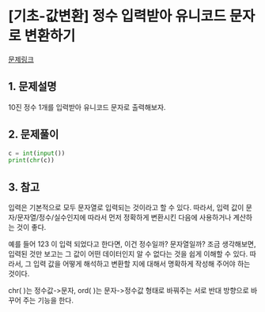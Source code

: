 # [기초-값변환] 정수 입력받아 유니코드 문자로 변환하기

[문제링크](https://codeup.kr/problem.php?id=6031)



## 1. 문제설명

10진 정수 1개를 입력받아
유니코드 문자로 출력해보자.




## 2. 문제풀이

```python
c = int(input())
print(chr(c))
```



## 3. 참고

입력은 기본적으로 모두 문자열로 입력되는 것이라고 할 수 있다. 
따라서, 입력 값이 문자/문자열/정수/실수인지에 따라서 먼저 정확하게 변환시킨 다음에 사용하거나 계산하는 것이 좋다.

예를 들어 123 이 입력 되었다고 한다면, 이건 정수일까? 문자열일까?
조금 생각해보면, 입력된 것만 보고는 그 값이 어떤 데이터인지 알 수 없다는 것을 쉽게 이해할 수 있다.
따라서, 그 입력 값을 어떻게 해석하고 변환할 지에 대해서 명확하게 작성해 주어야 하는 것이다. 

chr( )는 정수값->문자, ord( )는 문자->정수값 형태로 바꿔주는 서로 반대 방향으로 바꾸어 주는 기능을 한다.

